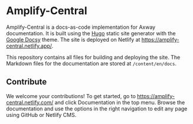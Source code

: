 # Amplify-Central

Amplify-Central is a docs-as-code implementation for Axway documentation. It is built using the [Hugo](https://gohugo.io/) static site generator with the [Google Docsy](https://github.com/google/docsy) theme. The site is deployed on Netlify at <https://amplify-central.netlify.app/>.

This repository contains all files for building and deploying the site. The Markdown files for the documentation are stored at `/content/en/docs`.

## Contribute

We welcome your contributions! To get started, go to https://amplify-central.netlify.com/ and click Documentation in the top menu. Browse the documentation and use the options in the right navigation to edit any page using GitHub or Netlify CMS.
